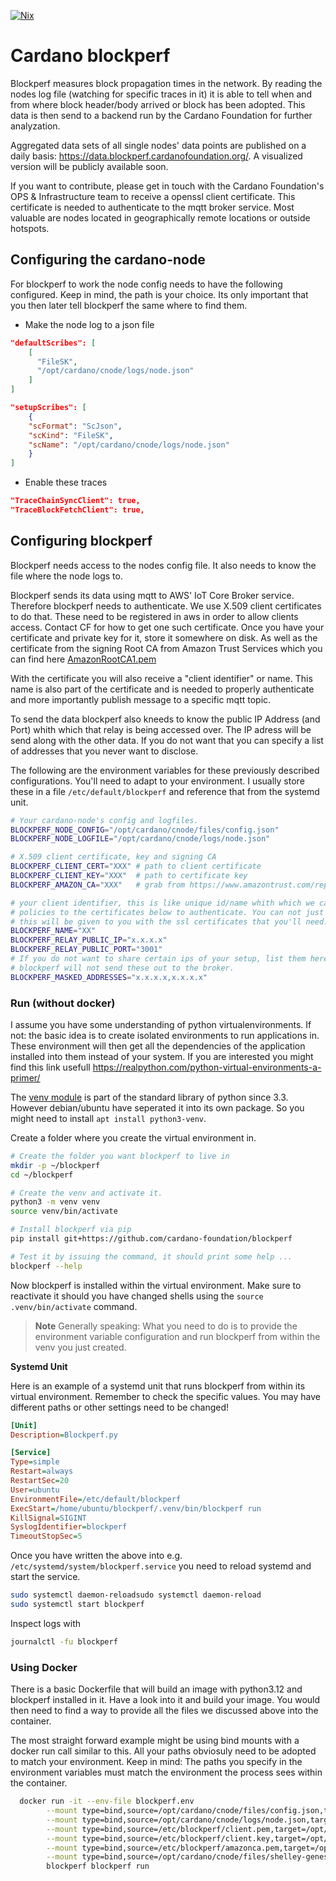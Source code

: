 [![Nix](https://github.com/cardano-foundation/blockperf/actions/workflows/nix.yml/badge.svg)](https://github.com/cardano-foundation/blockperf/actions/workflows/nix.yml)

# Cardano blockperf

Blockperf measures block propagation times in the network. By reading the nodes
log file (watching for specific traces in it) it is able to tell when and from
where block header/body arrived or block has been adopted. This data is then send
to a backend run by the Cardano Foundation for further analyzation.

Aggregated data sets of all single nodes' data points are published on a daily
basis: <https://data.blockperf.cardanofoundation.org/>. A visualized version will
be publicly available soon.

If you want to contribute, please get in touch with the Cardano Foundation's
OPS & Infrastructure team to receive a openssl client certificate.
This certificate is needed to authenticate to the mqtt broker service. Most valuable
are nodes located in geographically remote locations or outside hotspots.

## Configuring the cardano-node

For blockperf to work the node config needs to have the following configured.
Keep in mind, the path is your choice. Its only important that you then later
tell blockperf the same where to find them.

* Make the node log to a json file

```json
"defaultScribes": [
    [
      "FileSK",
      "/opt/cardano/cnode/logs/node.json"
    ]
]

"setupScribes": [
    {
    "scFormat": "ScJson",
    "scKind": "FileSK",
    "scName": "/opt/cardano/cnode/logs/node.json"
    }
]
```

* Enable these traces

```json
"TraceChainSyncClient": true,
"TraceBlockFetchClient": true,
```

## Configuring blockperf

Blockperf needs access to the nodes config file. It also needs to know the file
where the node logs to.

Blockperf sends its data using mqtt to AWS' IoT Core Broker service. Therefore
blockperf needs to authenticate. We use X.509 client certificates to do that.
These need to be registered in aws in order to allow clients access. Contact CF
for how to get one such certificate. Once you have your certificate and private
key for it, store it somewhere on disk. As well as the certificate from the
signing Root CA from Amazon Trust Services which you can find here [AmazonRootCA1.pem](https://www.amazontrust.com/repository/AmazonRootCA1.pem)

With the certificate you will also receive a "client identifier" or name. This name
is also part of the certificate and is needed to properly authenticate and more
importantly publish message to a specific mqtt topic.

To send the data blockperf also kneeds to know the public IP Address (and Port)
whith which that relay is being accessed over. The IP adress will be send
along with the other data. If you do not want that you can specify a list of
addresses that you never want to disclose.

The following are the environment variables for these previously described
configurations. You'll need to adapt to your environment. I usually store these
in a file `/etc/default/blockperf` and reference that from the systemd unit.

```bash
# Your cardano-node's config and logfiles.
BLOCKPERF_NODE_CONFIG="/opt/cardano/cnode/files/config.json"
BLOCKPERF_NODE_LOGFILE="/opt/cardano/cnode/logs/node.json"

# X.509 client certificate, key and signing CA
BLOCKPERF_CLIENT_CERT="XXX" # path to client certificate
BLOCKPERF_CLIENT_KEY="XXX"  # path to certificate key
BLOCKPERF_AMAZON_CA="XXX"   # grab from https://www.amazontrust.com/repository/AmazonRootCA1.pem

# your client identifier, this is like unique id/name whith which we cann attache
# policies to the certificates below to authenticate. You can not just invent this
# this will be given to you with the ssl certificates that you'll need.
BLOCKPERF_NAME="XX"
BLOCKPERF_RELAY_PUBLIC_IP="x.x.x.x"
BLOCKPERF_RELAY_PUBLIC_PORT="3001"
# If you do not want to share certain ips of your setup, list them here and
# blockperf will not send these out to the broker.
BLOCKPERF_MASKED_ADDRESSES="x.x.x.x,x.x.x.x"
```


### Run (without docker)

I assume you have some understanding of python virtualenvironments. If not:
the basic idea is to create isolated environments to run applications in. These
environment will then get all the dependencies of the application installed into
them instead of your system. If you are interested you might find this link
usefull <https://realpython.com/python-virtual-environments-a-primer/>

The [venv module](https://docs.python.org/3/library/venv.html) is part of the
standard library of python since 3.3. However debian/ubuntu have seperated it
into its own package. So you might need to install `apt install python3-venv`.

Create a folder where you create the virtual environment in.

```bash
# Create the folder you want blockperf to live in
mkdir -p ~/blockperf
cd ~/blockperf

# Create the venv and activate it.
python3 -m venv venv
source venv/bin/activate

# Install blockperf via pip
pip install git+https://github.com/cardano-foundation/blockperf

# Test it by issuing the command, it should print some help ...
blockperf --help
```

Now blockperf is installed within the virtual environment. Make sure to reactivate
it should you have changed shells using the  `source .venv/bin/activate` command.


> **Note**
> Generally speaking: What you need to do is to provide the environment variable
> configuration and run blockperf from within the venv you just created.


**Systemd Unit**

Here is an example of a systemd unit that runs blockperf from within its
virtual environment. Remember to check the specific values. You may have different paths
or other settings need to be changed!

```ini
[Unit]
Description=Blockperf.py

[Service]
Type=simple
Restart=always
RestartSec=20
User=ubuntu
EnvironmentFile=/etc/default/blockperf
ExecStart=/home/ubuntu/blockperf/.venv/bin/blockperf run
KillSignal=SIGINT
SyslogIdentifier=blockperf
TimeoutStopSec=5
```

Once you have written the above into e.g. `/etc/systemd/system/blockperf.service` you
need to reload systemd and start the service.

```bash
sudo systemctl daemon-reloadsudo systemctl daemon-reload
sudo systemctl start blockperf 
```

Inspect logs with 

```bash
journalctl -fu blockperf
```

### Using Docker

There is a basic Dockerfile that will build an image with python3.12 and blockperf
installed in it. Have a look into it and build your image. You would then
need to find a way to provide all the files we discussed above into the container.

The most straight forward example might be using bind mounts with a docker run
call similar to this. All your paths obviosuly need to be adopted to match your
environment. Keep in mind: The paths you specify in the environment variables
must match the environment the process sees within the container.

```bash
  docker run -it --env-file blockperf.env                                                         \
		--mount type=bind,source=/opt/cardano/cnode/files/config.json,target=/opt/cardano/config.json \
		--mount type=bind,source=/opt/cardano/cnode/logs/node.json,target=/opt/cardano/logs/node.json \
		--mount type=bind,source=/etc/blockperf/client.pem,target=/opt/cardano/client.pem             \
		--mount type=bind,source=/etc/blockperf/client.key,target=/opt/cardano/client.key             \
		--mount type=bind,source=/etc/blockperf/amazonca.pem,target=/opt/cardano/amazonca.pem         \
		--mount type=bind,source=/opt/cardano/cnode/files/shelley-genesis.json,target=/opt/cardano/shelley-genesis.json \
		blockperf blockperf run
```
